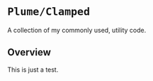 # ``Plume/Clamped``

A collection of my commonly used, utility code.

## Overview

This is just a test.
